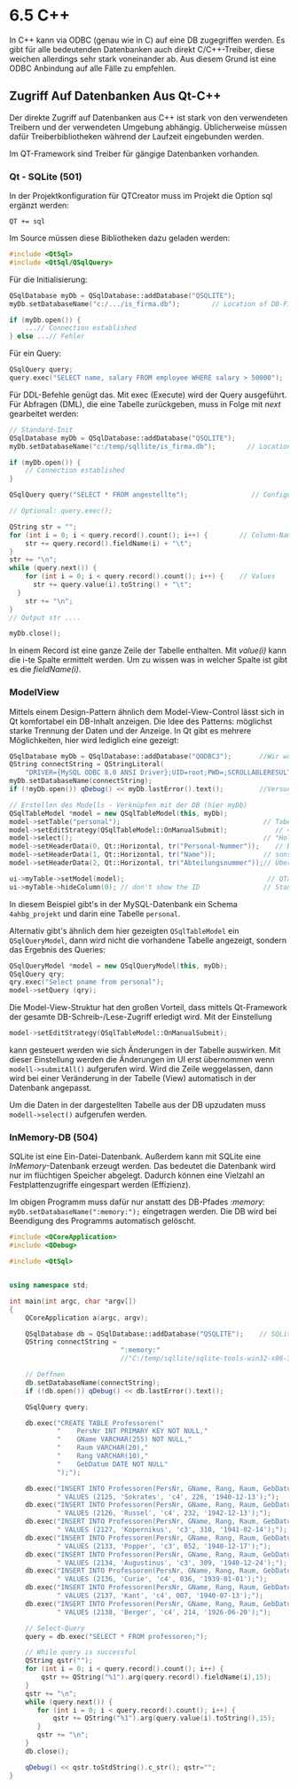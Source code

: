 # 6.5 C++

In C++ kann via ODBC (genau wie in C) auf eine DB zugegriffen werden. Es gibt für alle bedeutenden Datenbanken auch direkt C/C++-Treiber, diese weichen allerdings sehr stark voneinander ab. Aus diesem Grund ist eine ODBC Anbindung auf alle Fälle zu empfehlen.

## Zugriff Auf Datenbanken Aus Qt-C++

Der direkte Zugriff auf Datenbanken aus C++ ist stark von den verwendeten Treibern und der verwendeten Umgebung abhängig. Üblicherweise müssen dafür Treiberbibliotheken während der Laufzeit eingebunden werden.

Im QT-Framework sind Treiber für gängige Datenbanken vorhanden.

### Qt - SQLite (501)

In der Projektkonfiguration für QTCreator muss im Projekt die Option sql ergänzt werden:

```
QT += sql
```

Im Source müssen diese Bibliotheken dazu geladen werden:

```cpp
#include <QtSql>
#include <QtSql/QSqlQuery>
```

Für die Initialisierung:

```cpp
QSqlDatabase myDb = QSqlDatabase::addDatabase("QSQLITE");
myDb.setDatabaseName("c:/.../is_firma.db");        // Location of DB-File

if (myDb.open()) {                                                                    // Open and Check for Access
    ...// Connection established
} else ...// Fehler
```

Für ein Query:

```cpp
QSqlQuery query;
query.exec("SELECT name, salary FROM employee WHERE salary > 50000");
```

Für DDL-Befehle genügt das. Mit exec (Execute) wird der Query ausgeführt. Für Abfragen (DML), die eine Tabelle zurückgeben, muss in Folge mit *next* gearbeitet werden:

```cpp
// Standard-Init
QSqlDatabase myDb = QSqlDatabase::addDatabase("QSQLITE");
myDb.setDatabaseName("c:/temp/sqllite/is_firma.db");        // Location of DB-File

if (myDb.open()) {                                                                    // Open and Check for Access
    // Connection established
}

QSqlQuery query("SELECT * FROM angestellte");                // Configure Query

// Optional: query.exec();

QString str = "";
for (int i = 0; i < query.record().count(); i++) {        // Column-Names
    str += query.record().fieldName(i) + "\t";
}
str += "\n";
while (query.next()) {
    for (int i = 0; i < query.record().count(); i++) {    // Values
      str += query.value(i).toString() + "\t";
  }
    str += "\n";
}
// Output str ....

myDb.close();
```

In einem Record ist eine ganze Zeile der Tabelle enthalten. Mit *value(i)* kann die i-te Spalte ermittelt werden. Um zu wissen was in welcher Spalte ist gibt es die *fieldName(i)*.

### ModelView

Mittels einem Design-Pattern ähnlich dem Model-View-Control lässt sich in Qt komfortabel ein DB-Inhalt anzeigen. Die Idee des Patterns: möglichst starke Trennung der Daten und der Anzeige. In Qt gibt es mehrere Möglichkeiten, hier wird lediglich eine gezeigt:

```cpp
QSqlDatabase myDb = QSqlDatabase::addDatabase("QODBC3");       //Wir wollen mit ODCB zugreifen
QString connectString = QStringLiteral(
    "DRIVER={MySQL ODBC 8.0 ANSI Driver};UID=root;PWD=;SCROLLABLERESULT=true;DATABASE=4ahbg_projekt");
myDb.setDatabaseName(connectString);
if (!myDb.open()) qDebug() << myDb.lastError().text();         //Versucht die Datei zu öffnen, sonst Fehler

// Erstellen des Modells - Verknüpfen mit der DB (hier myDb)
QSqlTableModel *model = new QSqlTableModel(this, myDb);
model->setTable("personal");                                    // Tabelle personal in der gewählten DB
model->setEditStrategy(QSqlTableModel::OnManualSubmit);            // <-- Siehe Unten
model->select();                                                // "Holvorgang"
model->setHeaderData(0, Qt::Horizontal, tr("Personal-Nummer"));    // Beschriftung der Spalten
model->setHeaderData(1, Qt::Horizontal, tr("Name"));            // sonst werden die Standardwerte
model->setHeaderData(2, Qt::Horizontal, tr("Abteilungsnummer"));// Übernommen

ui->myTable->setModel(model);                                    // QTableView auf der UI
ui->myTable->hideColumn(0); // don't show the ID                // Standard: Einfügen eines Index
```

In diesem Beispiel gibt's in der MySQL-Datenbank ein Schema `4ahbg_projekt` und darin eine Tabelle `personal`.

Alternativ gibt's ähnlich dem hier gezeigten `QSqlTableModel` ein `QSqlQueryModel`, dann wird nicht die vorhandene Tabelle angezeigt, sondern das Ergebnis des Queries:

```cpp
QSqlQueryModel *model = new QSqlQueryModel(this, myDb);
QSqlQuery qry;
qry.exec("Select pname from personal");        
model->setQuery (qry);
```

Die Model-View-Struktur hat den großen Vorteil, dass mittels Qt-Framework der gesamte DB-Schreib-/Lese-Zugriff erledigt wird. Mit der Einstellung

```cpp
model->setEditStrategy(QSqlTableModel::OnManualSubmit);
```

kann gesteuert werden wie sich Änderungen in der Tabelle auswirken. Mit dieser Einstellung werden die Änderungen im UI erst übernommen wenn `modell->submitAll()` aufgerufen wird. Wird die Zeile weggelassen, dann wird bei einer Veränderung in der Tabelle (View) automatisch in der Datenbank angepasst.

Um die Daten in der dargestellten Tabelle aus der DB upzudaten muss `modell->select()` aufgerufen werden.

### InMemory-DB (504)

SQLite ist eine Ein-Datei-Datenbank. Außerdem kann mit SQLite eine *InMemory*-Datenbank erzeugt werden. Das bedeutet die Datenbank wird nur im flüchtigen Speicher abgelegt. Dadurch können eine Vielzahl an Festplattenzugriffe eingespart werden (Effizienz).

Im obigen Programm muss dafür nur anstatt des DB-Pfades *:memory:* `myDb.setDatabaseName(":memory:");` eingetragen werden. Die DB wird bei Beendigung des Programms automatisch gelöscht.

```cpp
#include <QCoreApplication>
#include <QDebug>

#include <QtSql>


using namespace std;

int main(int argc, char *argv[])
{
    QCoreApplication a(argc, argv);

    QSqlDatabase db = QSqlDatabase::addDatabase("QSQLITE");    // SQLite Treiber
    QString connectString =
                            ":memory:"
                            //"C:/temp/sqllite/sqlite-tools-win32-x86-3290000/is_uni.db"             ;

    // Oeffnen
    db.setDatabaseName(connectString);
    if (!db.open()) qDebug() << db.lastError().text();

    QSqlQuery query;

    db.exec("CREATE TABLE Professoren("
            "    PersNr INT PRIMARY KEY NOT NULL,"
            "    GName VARCHAR(255) NOT NULL,"
            "    Raum VARCHAR(20),"
            "    Rang VARCHAR(10),"
            "    GebDatum DATE NOT NULL"
            ");");

    db.exec("INSERT INTO Professoren(PersNr, GName, Rang, Raum, GebDatum)"
            " VALUES (2125, 'Sokrates', 'c4', 226, '1940-12-13');");
    db.exec("INSERT INTO Professoren(PersNr, GName, Rang, Raum, GebDatum)"
            " VALUES (2126, 'Russel', 'c4', 232, '1942-12-13');");
    db.exec("INSERT INTO Professoren(PersNr, GName, Rang, Raum, GebDatum)"
            " VALUES (2127, 'Kopernikus', 'c3', 310, '1941-02-14');");
    db.exec("INSERT INTO Professoren(PersNr, GName, Rang, Raum, GebDatum)"
            " VALUES (2133, 'Popper', 'c3', 052, '1940-12-17');");
    db.exec("INSERT INTO Professoren(PersNr, GName, Rang, Raum, GebDatum)"
            " VALUES (2134, 'Augustinus', 'c3', 309, '1940-12-24');");
    db.exec("INSERT INTO Professoren(PersNr, GName, Rang, Raum, GebDatum)"
            " VALUES (2136, 'Curie', 'c4', 036, '1939-01-01');");
    db.exec("INSERT INTO Professoren(PersNr, GName, Rang, Raum, GebDatum)"
            " VALUES (2137, 'Kant', 'c4', 007, '1940-07-13');");
    db.exec("INSERT INTO Professoren(PersNr, GName, Rang, Raum, GebDatum)"
            " VALUES (2138, 'Berger', 'c4', 214, '1926-06-20');");

    // Select-Query
    query = db.exec("SELECT * FROM professoren;");

    // While query is successful
    QString qstr("");
    for (int i = 0; i < query.record().count(); i++) {
        qstr += QString("%1").arg(query.record().fieldName(i),15);
    }
    qstr += "\n";
    while (query.next()) {
       for (int i = 0; i < query.record().count(); i++) {
           qstr += QString("%1").arg(query.value(i).toString(),15);
       }
       qstr += "\n";
    }
    db.close();

    qDebug() << qstr.toStdString().c_str(); qstr="";
}
```
